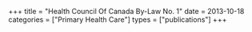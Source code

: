 +++
title = "Health Council Of Canada By-Law No. 1"
date = 2013-10-18
categories = ["Primary Health Care"]
types = ["publications"]
+++
